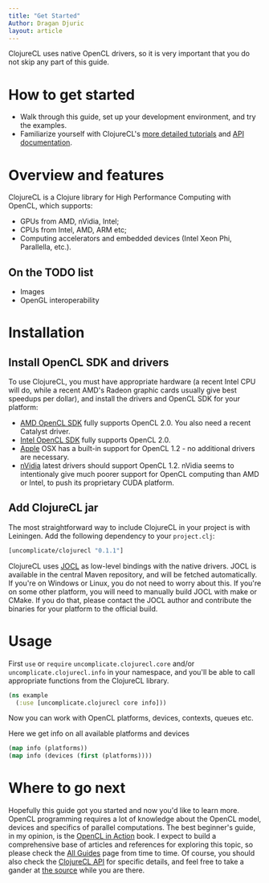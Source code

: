 ```yaml
---
title: "Get Started"
Author: Dragan Djuric
layout: article
---
```


ClojureCL uses native OpenCL drivers, so it is very important that you do not skip any part of this guide.

# How to get started
* Walk through this guide, set up your development environment, and try the examples.
* Familiarize yourself with ClojureCL's [more detailed tutorials](/articles/guides.html) and [API documentation](/codox).

# Overview and features

ClojureCL is a Clojure library for High Performance Computing with OpenCL, which supports:

* GPUs from AMD, nVidia, Intel;
* CPUs from Intel, AMD, ARM etc;
* Computing accelerators and embedded devices (Intel Xeon Phi, Parallella, etc.).

## On the TODO list

* Images
* OpenGL interoperability

# Installation

## Install OpenCL SDK and drivers
To use ClojureCL, you must have appropriate hardware (a recent Intel CPU will do, while a recent AMD's Radeon graphic cards usually give best speedups per dollar), and install the drivers and OpenCL SDK for your platform:

* [AMD OpenCL SDK](http://developer.amd.com/tools-and-sdks/opencl-zone/amd-accelerated-parallel-processing-app-sdk/) fully supports OpenCL 2.0. You also need a recent Catalyst driver.
* [Intel OpenCL SDK](http://software.intel.com/en-us/articles/opencl-drivers) fully supports OpenCL 2.0.
* [Apple](http://developer.apple.com/opencl/) OSX has a built-in support for OpenCL 1.2 - no additional drivers are necessary.
* [nVidia](http://developer.nvidia.com/opencl) latest drivers should support OpenCL 1.2. nVidia seems to intentionaly give much poorer support for OpenCL computing than AMD or Intel, to push its proprietary CUDA platform.

## Add ClojureCL jar

The most straightforward way to include ClojureCL in your project is with Leiningen. Add the following dependency to your `project.clj`:

```clojure
[uncomplicate/clojurecl "0.1.1"]
```

ClojureCL uses [JOCL](http://jocl.org) as low-level bindings with the native drivers. JOCL is available in
the central Maven repository, and will be fetched automatically. If you're on Windows or Linux, you do not need
to worry about this. If you're on some other platform, you will need to manually build JOCL with make or CMake.
If you do that, please contact the JOCL author and contribute the binaries for your platform to the official build.

# Usage

First `use` or `require` `uncomplicate.clojurecl.core` and/or `uncomplicate.clojurecl.info` in your namespace, and you'll be able to call appropriate functions from the ClojureCL library.

```clojure
(ns example
  (:use [uncomplicate.clojurecl core info]))
```

Now you can work with OpenCL platforms, devices, contexts, queues etc.

Here we get info on all available platforms and devices

```clojure
(map info (platforms))
(map info (devices (first (platforms))))
```

# Where to go next

Hopefully this guide got you started and now you'd like to learn more. OpenCL programming requires a lot of knowledge about the OpenCL model, devices and specifics of parallel computations. The best beginner's guide, in my opinion, is the [OpenCL in Action](http://www.amazon.com/OpenCL-Action-Accelerate-Graphics-Computations/dp/1617290173) book. I expect to build a comprehensive base of articles and references for exploring this topic, so please check the [All Guides](/articles/guides.html) page from time to time. Of course, you should also check the [ClojureCL API](/codox) for specific details, and feel free to take a gander at [the source](https://github.com/uncomplicate/neanderthal) while you are there.
